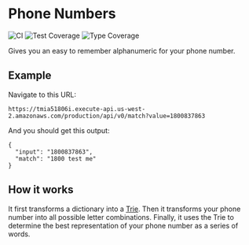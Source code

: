 # Phone Numbers

![CI](https://github.com/qsweber/phone-numbers/workflows/CI/badge.svg) ![Test Coverage](https://img.shields.io/badge/tests-86%25-yellow) ![Type Coverage](https://img.shields.io/badge/types-67%25-red)

Gives you an easy to remember alphanumeric for your phone number.

## Example

Navigate to this URL:

```
https://tmia51806i.execute-api.us-west-2.amazonaws.com/production/api/v0/match?value=1800837863
```

And you should get this output:

```
{
  "input": "1800837863",
  "match": "1800 test me"
}
```

## How it works

It first transforms a dictionary into a [Trie](https://en.wikipedia.org/wiki/Trie). Then it transforms your phone number into all possible letter combinations. Finally, it uses the Trie to determine the best representation of your phone number as a series of words.
